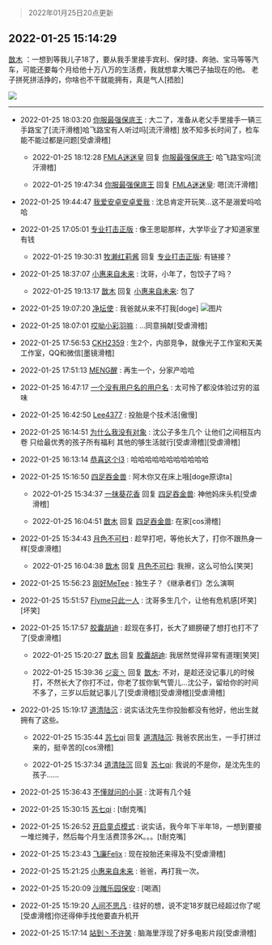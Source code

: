 > 2022年01月25日20点更新
<link rel="stylesheet" href="https://cdn.jsdelivr.net/gh/taotie6/sampleJSON@main/css/photo_show.css">
<meta name="referrer" content="no-referrer" />


 ## 2022-01-25 15:14:29 

 [㪚木](https://www.coolapk.com/feed/33084485?shareKey=MGVkYjljYTQ0NzFlNjFlZmFlNGQ~) ：一想到等我儿子18了，要从我手里接手宾利、保时捷、奔驰、宝马等等汽车，可能还要每个月给他十万八万的生活费，我就想拿大嘴巴子抽现在的他。
老子拼死拼活挣的，你啥也不干就能拥有，真是气人[捂脸] 

<div class="album">
<img class="img-item" src="https://image.coolapk.com/feed/2019/0414/11/1081091_1555210962_859@350x178.gif" />
</div>

 ------- 

- 2022-01-25 18:03:20 [你服最强保底王](uid=3268736) : 大二了，准备从老父手里接手一辆三手路宝了[流汗滑稽]哈飞路宝有人听过吗[流汗滑稽]
放不知多长时间了，检车能不能过都是问题[受虐滑稽] 

    - 2022-01-25 18:12:28 [FMLA迷迷皇](uid=2774036) 回复 [你服最强保底王](uid=3268736): 哈飞路宝吗[流汗滑稽] 

    - 2022-01-25 19:47:34 [你服最强保底王](uid=3268736) 回复 [FMLA迷迷皇](uid=2774036): 嗯[流汗滑稽] 

- 2022-01-25 19:44:47 [我爱安卓安卓爱我](uid=350378) : 沈总肯定开玩笑…这不是溺爱吗哈哈 

- 2022-01-25 17:05:01 [专业打击正版](uid=6543891) : 像王思聪那样，大学毕业了才知道家里有钱 

    - 2022-01-25 19:30:31 [牧濑红莉酱](uid=940838) 回复 [专业打击正版](uid=6543891): 有链接？ 

- 2022-01-25 18:37:07 [小惠来自未来](uid=847097) : 沈哥，小年了，包饺子了吗？ 

    - 2022-01-25 19:13:17 [㪚木](uid=1081091) 回复 [小惠来自未来](uid=847097): 包了 

- 2022-01-25 19:07:20 [净坛使](uid=1518317) : 我爸就从来不打我[doge] ![图片](https://image.coolapk.com/feed/2022/0125/19/1518317_2ae1e3cd_8839_5071_864@809x809.jpeg)

- 2022-01-25 18:07:01 [哎呦小彩羽嘛](uid=2830213) : …同意捐献[受虐滑稽] 

- 2022-01-25 17:56:53 [CKH2359](uid=666168) : 生2个，内部竞争，就像光子工作室和天美工作室，QQ和微信[墨镜滑稽] 

- 2022-01-25 17:51:13 [MENG醒](uid=2280327) : 再生一个，分家产哈哈 

- 2022-01-25 16:47:17 [一个没有用户名的用户名](uid=1314924) : 太可怜了都没体验过穷的滋味 

- 2022-01-25 16:42:50 [Lee4377](uid=17478447) : 投胎是个技术活[傲慢] 

- 2022-01-25 16:14:51 [为什么我没有对象](uid=2236988) : 沈公子多生几个 让他们之间相互内卷 只给最优秀的孩子所有福利 其他的够生活就行[受虐滑稽][受虐滑稽] 

- 2022-01-25 16:13:14 [恭喜这个l3](uid=994412) : 哈哈哈哈哈哈哈哈哈哈哈 

- 2022-01-25 15:16:50 [四足吞金兽](uid=2416312) : 阿木你又在床上哦[doge原谅ta] 

    - 2022-01-25 15:34:37 [一抹葵花香](uid=3812108) 回复 [四足吞金兽](uid=2416312): 神他妈床头机[受虐滑稽] 

    - 2022-01-25 16:04:51 [㪚木](uid=1081091) 回复 [四足吞金兽](uid=2416312): 在家[cos滑稽] 

- 2022-01-25 15:34:43 [月色不可扫](uid=3639201) : 趁早打吧，等他长大了，打你不跟热身一样[受虐滑稽] 

    - 2022-01-25 16:04:38 [㪚木](uid=1081091) 回复 [月色不可扫](uid=3639201): 我擦，这么可怕么[笑哭] 

- 2022-01-25 15:56:23 [刚好MeTee](uid=860189) : 独生子？《继承者们》怎么演啊 

- 2022-01-25 15:51:57 [Flyme只此一人](uid=1894693) : 沈哥多生几个，让他有危机感[坏笑][坏笑] 

- 2022-01-25 15:17:57 [胶囊胡迪](uid=2486496) : 趁现在多打，长大了翅膀硬了想打也打不了了[受虐滑稽] 

    - 2022-01-25 15:20:27 [㪚木](uid=1081091) 回复 [胶囊胡迪](uid=2486496): 我居然觉得非常有道理[笑哭] 

    - 2022-01-25 15:39:36 [ジ衮丶](uid=494451) 回复 [㪚木](uid=1081091): 不对，是趁还没记事儿的时候打，不然长大了你打不过，你老了拔你氧气管儿…沈公子，留给你的时间不多了，三岁以后就记事儿了[受虐滑稽][受虐滑稽][受虐滑稽] 

- 2022-01-25 15:19:17 [道清陆沉](uid=889471) : 说实话沈先生你投胎都没有他好，他出生就拥有了这些。 

    - 2022-01-25 15:35:44 [苏七qi](uid=4460059) 回复 [道清陆沉](uid=889471): 我爸农民出生，一手打拼过来的，挺辛苦的[cos滑稽] 

    - 2022-01-25 15:37:34 [道清陆沉](uid=889471) 回复 [苏七qi](uid=4460059): 我说的不是你，是沈先生的孩子…… 

- 2022-01-25 15:36:43 [不懂就问的小哥](uid=1110297) : 沈哥有几个娃 

- 2022-01-25 15:30:15 [苏七qi](uid=4460059) : [t耐克嘴] 

- 2022-01-25 15:26:52 [开启童贞模式](uid=1322819) : 说实话，我今年下半年18，一想到要接一堆烂摊子，然后每个月生活费顶多2K。。。[t耐克嘴] 

- 2022-01-25 15:23:43 [飞廉Felix](uid=900024) : 现在投胎还来得及不[受虐滑稽] 

- 2022-01-25 15:21:25 [小惠来自未来](uid=847097) : 爸爸，再打我一次。 

- 2022-01-25 15:20:09 [沙雕乐园保安](uid=17790626) : [喝酒] 

- 2022-01-25 15:19:20 [人间不思凡](uid=2080265) : 往好的想，说不定18岁就已经超过你了呢[受虐滑稽]你还得伸手找他要直升机开 

- 2022-01-25 15:17:14 [站到丶不许笑](uid=1165627) : 脑海里浮现了好多电影片段[受虐滑稽] 

